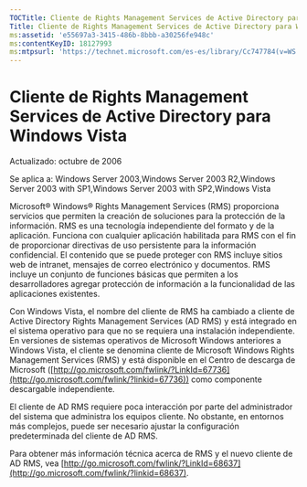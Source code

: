 ```yaml
---
TOCTitle: Cliente de Rights Management Services de Active Directory para Windows Vista
Title: Cliente de Rights Management Services de Active Directory para Windows Vista
ms:assetid: 'e55697a3-3415-486b-8bbb-a30256fe948c'
ms:contentKeyID: 18127993
ms:mtpsurl: 'https://technet.microsoft.com/es-es/library/Cc747784(v=WS.10)'
---
```


Cliente de Rights Management Services de Active Directory para Windows Vista
============================================================================

Actualizado: octubre de 2006

Se aplica a: Windows Server 2003,Windows Server 2003 R2,Windows Server 2003 with SP1,Windows Server 2003 with SP2,Windows Vista

Microsoft® Windows® Rights Management Services (RMS) proporciona servicios que permiten la creación de soluciones para la protección de la información. RMS es una tecnología independiente del formato y de la aplicación. Funciona con cualquier aplicación habilitada para RMS con el fin de proporcionar directivas de uso persistente para la información confidencial. El contenido que se puede proteger con RMS incluye sitios web de intranet, mensajes de correo electrónico y documentos. RMS incluye un conjunto de funciones básicas que permiten a los desarrolladores agregar protección de información a la funcionalidad de las aplicaciones existentes.

Con Windows Vista, el nombre del cliente de RMS ha cambiado a cliente de Active Directory Rights Management Services (AD RMS) y está integrado en el sistema operativo para que no se requiera una instalación independiente. En versiones de sistemas operativos de Microsoft Windows anteriores a Windows Vista, el cliente se denomina cliente de Microsoft Windows Rights Management Services (RMS) y está disponible en el Centro de descarga de Microsoft ([http://go.microsoft.com/fwlink/?LinkId=67736](http://go.microsoft.com/fwlink/?linkid=67736)) como componente descargable independiente.

El cliente de AD RMS requiere poca interacción por parte del administrador del sistema que administra los equipos cliente. No obstante, en entornos más complejos, puede ser necesario ajustar la configuración predeterminada del cliente de AD RMS.

Para obtener más información técnica acerca de RMS y el nuevo cliente de AD RMS, vea [http://go.microsoft.com/fwlink/?LinkId=68637](http://go.microsoft.com/fwlink/?linkid=68637).
